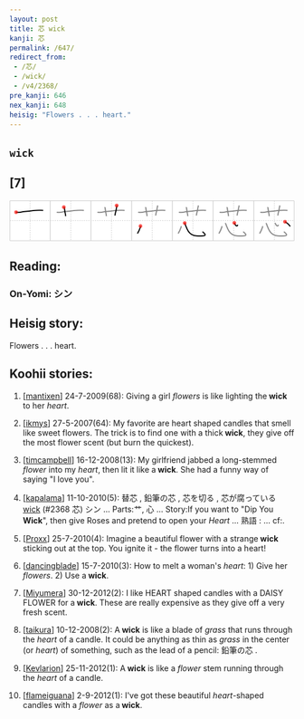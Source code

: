 ```yaml
---
layout: post
title: 芯 wick
kanji: 芯
permalink: /647/
redirect_from:
 - /芯/
 - /wick/
 - /v4/2368/
pre_kanji: 646
nex_kanji: 648
heisig: "Flowers . . . heart."
---
```


## `wick`

## [7]

<div class="stroke"><img src="../images/E88AAF.png" /></div>

## Reading:

### On-Yomi: シン

## Heisig story:

Flowers . . . heart.

## Koohii stories:

1) [<a href="http://kanji.koohii.com/profile/mantixen">mantixen</a>] 24-7-2009(68): Giving a girl <em>flowers</em> is like lighting the<strong> wick</strong> to her <em>heart</em>.

2) [<a href="http://kanji.koohii.com/profile/ikmys">ikmys</a>] 27-5-2007(64): My favorite are heart shaped candles that smell like sweet flowers. The trick is to find one with a thick<strong> wick</strong>, they give off the most flower scent (but burn the quickest).

3) [<a href="http://kanji.koohii.com/profile/timcampbell">timcampbell</a>] 16-12-2008(13): My girlfriend jabbed a long-stemmed <em>flower</em> into my <em>heart</em>, then lit it like a<strong> wick</strong>. She had a funny way of saying &quot;I love you&quot;.

4) [<a href="http://kanji.koohii.com/profile/kapalama">kapalama</a>] 11-10-2010(5): 替芯 , 鉛筆の芯 , 芯を切る , 芯が腐っている <a href="../v4/2368">wick</a> (#2368 芯) シン ... Parts:艹, 心 ... Story:If you want to &quot;Dip You<strong> Wick</strong>&quot;, then give Roses and pretend to open your <em>Heart</em> ... 熟語 : ... cf:.

5) [<a href="http://kanji.koohii.com/profile/Proxx">Proxx</a>] 25-7-2010(4): Imagine a beautiful flower with a strange<strong> wick</strong> sticking out at the top. You ignite it - the flower turns into a heart!

6) [<a href="http://kanji.koohii.com/profile/dancingblade">dancingblade</a>] 15-7-2010(3): How to melt a woman&#039;s <em>heart</em>: 1) Give her <em>flowers</em>. 2) Use a<strong> wick</strong>.

7) [<a href="http://kanji.koohii.com/profile/Miyumera">Miyumera</a>] 30-12-2012(2): I like HEART shaped candles with a DAISY FLOWER for a<strong> wick</strong>. These are really expensive as they give off a very fresh scent.

8) [<a href="http://kanji.koohii.com/profile/taikura">taikura</a>] 10-12-2008(2): A<strong> wick</strong> is like a blade of <em>grass</em> that runs through the <em>heart</em> of a candle. It could be anything as thin as <em>grass</em> in the center (or <em>heart</em>) of something, such as the lead of a pencil: 鉛筆の芯 .

9) [<a href="http://kanji.koohii.com/profile/Kevlarion">Kevlarion</a>] 25-11-2012(1): A<strong> wick</strong> is like a <em>flower</em> stem running through the <em>heart</em> of a candle.

10) [<a href="http://kanji.koohii.com/profile/flameiguana">flameiguana</a>] 2-9-2012(1): I&#039;ve got these beautiful <em>heart</em>-shaped candles with a <em>flower</em> as a<strong> wick</strong>.
